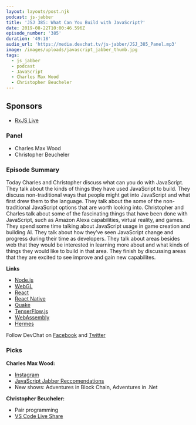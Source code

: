```yaml
---
layout: layouts/post.njk
podcast: js-jabber
title: 'JSJ 385: What Can You Build with JavaScript?'
date: 2019-08-22T10:00:46.596Z
episode_number: '385'
duration: '49:18'
audio_url: 'https://media.devchat.tv/js-jabber/JSJ_385_Panel.mp3'
image: /images/uploads/javascript_jabber_thumb.jpg
tags:
  - js_jabber
  - podcast
  - JavaScript
  - Charles Max Wood
  - Christopher Beucheler
---
```


## **Sponsors**



*   [RxJS Live](https://www.rxjs.live/)


### **Panel**



*   Charles Max Wood
*   Christopher Beucheler


### **Episode Summary**

Today Charles and Christopher discuss what can you do with JavaScript. They talk about the kinds of things they have used JavaScript to build. They discuss non-traditional ways that people might get into JavaScript and what first drew them to the language. They talk about the some of the non-traditional JavaScript options that are worth looking into. Christopher and Charles talk about some of the fascinating things that have been done with JavaScript, such as Amazon Alexa capabilities, virtual reality, and games. They spend some time talking about JavaScript usage in game creation and building AI. They talk about how they’ve seen JavaScript change and progress during their time as developers. They talk about areas besides web that they would be interested in learning more about and what kinds of things they would like to build in that area. They finish by discussing areas that they are excited to see improve and gain new capabilites. 

**Links**



*   [Node.js](https://nodejs.org/)
*   [WebGL](https://developer.mozilla.org/en-US/docs/Web/API/WebGL_API)
*   [React](https://reactjs.org/)
*   [React Native](https://facebook.github.io/react-native/)
*   [Quake](https://store.steampowered.com/app/2310/QUAKE/)
*   [TenserFlow.js](https://www.tensorflow.org/js)
*   [WebAssembly](https://webassembly.org/)
*   [Hermes](https://github.com/hermes-io)

Follow DevChat on [Facebook](https://www.facebook.com/DevChattv/?__tn__=%2Cd%2CP-R&eid=ARDBDrBnK71PDmx_8gE_IeIEo5SnM7cyzylVBjAwfaOo1ck_6q3GXuRBfaUQZaWVvFGyEVjrhDwnS_tV) and [Twitter](https://twitter.com/devchattv?lang=en)


### **Picks**

**Charles Max Wood:**



*   [Instagram](https://www.instagram.com/?hl=en)
*   [JavaScript Jabber Reccomendations](https://trello.com/b/KayprWDz/javascript-jabber-recommendations)
*   New shows: Adventures in Block Chain, Adventures in .Net

**Christopher Beucheler:**



*   Pair programming
*   [VS Code Live Share](https://marketplace.visualstudio.com/items?itemName=MS-vsliveshare.vsliveshare)

<!-- Docs to Markdown version 1.0β17 -->
